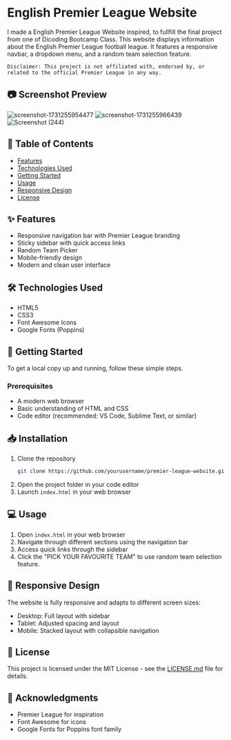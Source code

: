 # English Premier League Website
I made a English Premier League Website inspired, to fullfill the final project from one of Dicoding Bootcamp Class.
This website displays information about the English Premier League football league. It features a responsive navbar, a dropdown menu, and a random team selection feature.

    Disclaimer: This project is not affiliated with, endorsed by, or related to the official Premier League in any way.

## 📷 Screenshot Preview
![screenshot-1731255954477](https://github.com/user-attachments/assets/6786c696-b3be-42fc-8e02-4bba3d3ad5f1)
![screenshot-1731255966439](https://github.com/user-attachments/assets/8ab93bd6-5b4b-4cb8-9ec3-3a23f973d914)
![Screenshot (244)](https://github.com/user-attachments/assets/78d3e258-8433-4fe2-b8f5-7cb0dcbb4f74)


## 📌 Table of Contents
- [Features](#features)
- [Technologies Used](#technologies-used)
- [Getting Started](#getting-started)
- [Usage](#usage)
- [Responsive Design](#responsive-design)
- [License](#license)

## ✨ Features
- Responsive navigation bar with Premier League branding
- Sticky sidebar with quick access links
- Random Team Picker
- Mobile-friendly design
- Modern and clean user interface


## 🛠️ Technologies Used
- HTML5
- CSS3
- Font Awesome Icons
- Google Fonts (Poppins)

## 🚀 Getting Started
To get a local copy up and running, follow these simple steps.

### Prerequisites
- A modern web browser
- Basic understanding of HTML and CSS
- Code editor (recommended: VS Code, Sublime Text, or similar)

## 📥 Installation
1. Clone the repository
   ```bash
   git clone https://github.com/yourusername/premier-league-website.git
   ```
2. Open the project folder in your code editor
3. Launch `index.html` in your web browser

## 💻 Usage
1. Open `index.html` in your web browser
2. Navigate through different sections using the navigation bar
3. Access quick links through the sidebar
4. Click the "PICK YOUR FAVOURITE TEAM" to use random team selection feature.

## 📱 Responsive Design
The website is fully responsive and adapts to different screen sizes:
- Desktop: Full layout with sidebar
- Tablet: Adjusted spacing and layout
- Mobile: Stacked layout with collapsible navigation

## 📄 License
This project is licensed under the MIT License - see the [LICENSE.md](LICENSE.md) file for details.

## 🙏 Acknowledgments
- Premier League for inspiration
- Font Awesome for icons
- Google Fonts for Poppins font family

